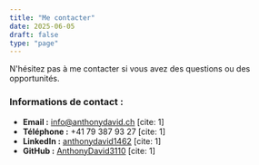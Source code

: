 ```yaml
---
title: "Me contacter"
date: 2025-06-05
draft: false
type: "page"
---
```


N'hésitez pas à me contacter si vous avez des questions ou des opportunités.

### Informations de contact :
* **Email :** info@anthonydavid.ch [cite: 1]
* **Téléphone :** +41 79 387 93 27 [cite: 1]
* **LinkedIn :** [anthonydavid1462](https://www.linkedin.com/in/anthonydavid1462/) [cite: 1]
* **GitHub :** [AnthonyDavid3110](https://github.com/AnthonyDavid3110) [cite: 1]
